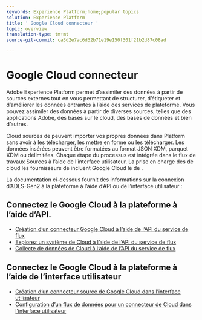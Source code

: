```yaml
---
keywords: Experience Platform;home;popular topics
solution: Experience Platform
title: ' Google Cloud connecteur '
topic: overview
translation-type: tm+mt
source-git-commit: ca3d2e7ac6d32b71e19e150f301f21b2d87c08ad

---
```



#  Google Cloud connecteur 

Adobe Experience Platform permet d’assimiler des données à partir de sources externes tout en vous permettant de structurer, d’étiqueter et d’améliorer les données entrantes à l’aide des services de plateforme. Vous pouvez assimiler des données à partir de diverses sources, telles que des applications Adobe, des  basés sur le cloud, des bases de données et bien d’autres.

Cloud  sources de peuvent importer vos propres données dans Platform sans avoir à les télécharger, les mettre en forme ou les télécharger. Les données insérées peuvent être formatées au format JSON XDM, parquet XDM ou délimitées. Chaque étape du processus est intégrée dans le flux de travaux Sources à l’aide de l’interface utilisateur. La prise en charge des de cloud  les fournisseurs de  incluent Google Cloud  le de .

La documentation ci-dessous fournit des informations sur la connexion d’ADLS-Gen2 à la plateforme à l’aide d’API ou de l’interface utilisateur :

## Connectez le Google Cloud  à la plateforme à l’aide d’API.

- [Création d’un connecteur  Google Cloud  à l’aide de l’API du service de flux](../../tutorials/api/create/cloud-storage/google.md)
- [Explorez un système de Cloud  à l’aide de l’API du service de flux](../../tutorials/api/explore/cloud-storage.md)
- [Collecte de données  de Cloud à l’aide de l’API du service de flux](../../tutorials/api/collect/cloud-storage.md)

## Connectez le Google Cloud   à la plateforme à l’aide de l’interface utilisateur

- [Création d’un connecteur  source de Google Cloud  dans l’interface utilisateur](../../tutorials/ui/create/cloud-storage/google-cloud-storage.md)
- [Configuration d’un flux de données pour un connecteur de Cloud  dans l’interface utilisateur](../../tutorials/ui/dataflow/cloud-storage.md)